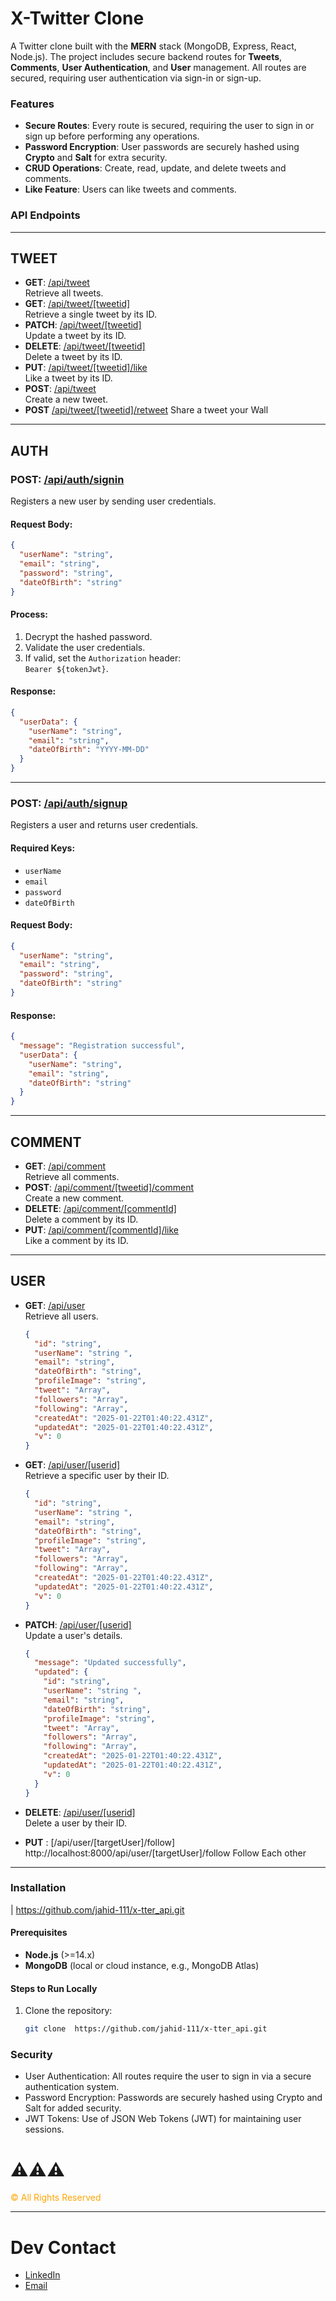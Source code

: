 # X-Twitter Clone

A Twitter clone built with the **MERN** stack (MongoDB, Express, React, Node.js). The project includes secure backend routes for **Tweets**, **Comments**, **User Authentication**, and **User** management. All routes are secured, requiring user authentication via sign-in or sign-up.

### Features

- **Secure Routes**: Every route is secured, requiring the user to sign in or sign up before performing any operations.
- **Password Encryption**: User passwords are securely hashed using **Crypto** and **Salt** for extra security.
- **CRUD Operations**: Create, read, update, and delete tweets and comments.
- **Like Feature**: Users can like tweets and comments.

### API Endpoints

---

## TWEET

- **GET**: [/api/tweet](http://localhost:8000/api/tweet)  
  Retrieve all tweets.
- **GET**: [/api/tweet/[tweetid]](http://localhost:8000/api/tweet/[tweetid])  
  Retrieve a single tweet by its ID.
- **PATCH**: [/api/tweet/[tweetid]](http://localhost:8000/api/tweet/[tweetid])  
  Update a tweet by its ID.
- **DELETE**: [/api/tweet/[tweetid]](http://localhost:8000/api/tweet/[tweetid])  
  Delete a tweet by its ID.
- **PUT**: [/api/tweet/[tweetid]/like](http://localhost:8000/api/tweet/[tweetid]/like)  
  Like a tweet by its ID.
- **POST**: [/api/tweet](http://localhost:8000/api/tweet)  
  Create a new tweet.
- **POST** [/api/tweet/[tweetid]/retweet](http://localhost:8000/api/tweet/[tweetid]/retweet)
  Share a tweet your Wall

---

## AUTH

### **POST**: [/api/auth/signin](http://localhost:8000/api/auth/signin)

Registers a new user by sending user credentials.

#### **Request Body**:

```json
{
  "userName": "string",
  "email": "string",
  "password": "string",
  "dateOfBirth": "string"
}
```

#### **Process**:

1. Decrypt the hashed password.
2. Validate the user credentials.
3. If valid, set the `Authorization` header:  
   `Bearer ${tokenJwt}`.

#### **Response**:

```json
{
  "userData": {
    "userName": "string",
    "email": "string",
    "dateOfBirth": "YYYY-MM-DD"
  }
}
```

---

### **POST**: [/api/auth/signup](http://localhost:8000/api/auth/signup)

Registers a user and returns user credentials.

#### **Required Keys**:

- `userName`
- `email`
- `password`
- `dateOfBirth`

#### **Request Body**:

```json
{
  "userName": "string",
  "email": "string",
  "password": "string",
  "dateOfBirth": "string"
}
```

#### **Response**:

```json
{
  "message": "Registration successful",
  "userData": {
    "userName": "string",
    "email": "string",
    "dateOfBirth": "string"
  }
}
```

---

## COMMENT

- **GET**: [/api/comment](http://localhost:8000/api/comment)  
  Retrieve all comments.
- **POST**: [/api/comment/[tweetid]/comment](http://localhost:8000/api/comment)  
  Create a new comment.
- **DELETE**: [/api/comment/[commentId]](http://localhost:8000/api/comment/[commentId])  
  Delete a comment by its ID.
- **PUT**: [/api/comment/[commentId]/like](http://localhost:8000/api/comment/[commentId]/like)  
  Like a comment by its ID.

---

## USER

- **GET**: [/api/user](http://localhost:8000/api/user)  
   Retrieve all users.
  ```json
  {
    "id": "string",
    "userName": "string ",
    "email": "string",
    "dateOfBirth": "string",
    "profileImage": "string",
    "tweet": "Array",
    "followers": "Array",
    "following": "Array",
    "createdAt": "2025-01-22T01:40:22.431Z",
    "updatedAt": "2025-01-22T01:40:22.431Z",
    "v": 0
  }
  ```
- **GET**: [/api/user/[userid]](http://localhost:8000/api/user/[userid])  
   Retrieve a specific user by their ID.
  ```json
  {
    "id": "string",
    "userName": "string ",
    "email": "string",
    "dateOfBirth": "string",
    "profileImage": "string",
    "tweet": "Array",
    "followers": "Array",
    "following": "Array",
    "createdAt": "2025-01-22T01:40:22.431Z",
    "updatedAt": "2025-01-22T01:40:22.431Z",
    "v": 0
  }
  ```
- **PATCH**: [/api/user/[userid]](http://localhost:8000/api/user/[userid])  
   Update a user's details.

  ```json
  {
    "message": "Updated successfully",
    "updated": {
      "id": "string",
      "userName": "string ",
      "email": "string",
      "dateOfBirth": "string",
      "profileImage": "string",
      "tweet": "Array",
      "followers": "Array",
      "following": "Array",
      "createdAt": "2025-01-22T01:40:22.431Z",
      "updatedAt": "2025-01-22T01:40:22.431Z",
      "v": 0
    }
  }
  ```

- **DELETE**: [/api/user/[userid]](http://localhost:8000/api/user/[userid])  
  Delete a user by their ID.
- **PUT** : [/api/user/[targetUser]/follow] http://localhost:8000/api/user/[targetUser]/follow
  Follow Each other

---

### Installation

| https://github.com/jahid-111/x-tter_api.git

#### Prerequisites

- **Node.js** (>=14.x)
- **MongoDB** (local or cloud instance, e.g., MongoDB Atlas)

#### Steps to Run Locally

1. Clone the repository:
   ```bash
   git clone  https://github.com/jahid-111/x-tter_api.git
   ```

### Security

- User Authentication: All routes require the user to sign in via a secure authentication system.
- Password Encryption: Passwords are securely hashed using Crypto and Salt for added security.
- JWT Tokens: Use of JSON Web Tokens (JWT) for maintaining user sessions.

# ⚠️⚠️⚠️

<span style="color: #FFA500;"> ©️ All Rights Reserved </span>

---

# Dev Contact

- [LinkedIn](https://www.linkedin.com/in/mohd-jahidul-2622a7176/)
- [Email](mailto:jahidjob5@outlook.com)
